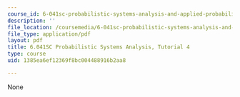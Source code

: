 ```yaml
---
course_id: 6-041sc-probabilistic-systems-analysis-and-applied-probability-fall-2013
description: ''
file_location: /coursemedia/6-041sc-probabilistic-systems-analysis-and-applied-probability-fall-2013/1385ea6ef12369f8bc004488916b2aa8_MIT6_041SCF13_tut04.pdf
file_type: application/pdf
layout: pdf
title: 6.041SC Probabilistic Systems Analysis, Tutorial 4
type: course
uid: 1385ea6ef12369f8bc004488916b2aa8

---
```

None